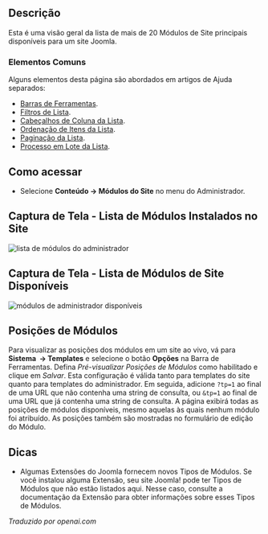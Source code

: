 <!-- Filename: Help6.x:Modules_Site  / Display title: Módulos (Site) -->

## Descrição

Esta é uma visão geral da lista de mais de 20 Módulos de Site principais disponíveis para um site Joomla.

### Elementos Comuns

Alguns elementos desta página são abordados em artigos de Ajuda separados:

* [Barras de Ferramentas](jdocmanual?article=help/common-elements/toolbars).
* [Filtros de Lista](jdocmanual?article=help/common-elements/list-filters).
* [Cabeçalhos de Coluna da Lista](jdocmanual?article=help/common-elements/list-column-headers).
* [Ordenação de Itens da Lista](jdocmanual?article=help/common-elements/list-ordering).
* [Paginação da Lista](jdocmanual?article=help/common-elements/list-pagination).
* [Processo em Lote da Lista](jdocmanual?article=help/common-elements/list-batch-process).

## Como acessar

- Selecione **Conteúdo → Módulos do Site** no menu do Administrador.

## Captura de Tela - Lista de Módulos Instalados no Site

![lista de módulos do administrador](../../../ptbr/images/modules-site/modules-site-list.png)

## Captura de Tela - Lista de Módulos de Site Disponíveis

![módulos de administrador disponíveis](../../../ptbr/images/modules-site/modules-site-available.png)

## Posições de Módulos

Para visualizar as posições dos módulos em um site ao vivo, vá para **Sistema  → Templates** e selecione o botão **Opções** na Barra de Ferramentas. Defina *Pré-visualizar Posições de Módulos* como habilitado e clique em *Salvar*. Esta configuração é válida tanto para templates do site quanto para templates do administrador. Em seguida, adicione `?tp=1` ao final de uma URL que não contenha uma string de consulta, ou `&tp=1` ao final de uma URL que já contenha uma string de consulta. A página exibirá todas as posições de módulos disponíveis, mesmo aquelas às quais nenhum módulo foi atribuído. As posições também são mostradas no formulário de edição do Módulo.

## Dicas

- Algumas Extensões do Joomla fornecem novos Tipos de Módulos. Se você instalou
  alguma Extensão, seu site Joomla! pode ter Tipos de Módulos que não estão
  listados aqui. Nesse caso, consulte a documentação da
  Extensão para obter informações sobre esses Tipos de Módulos.

*Traduzido por openai.com*

